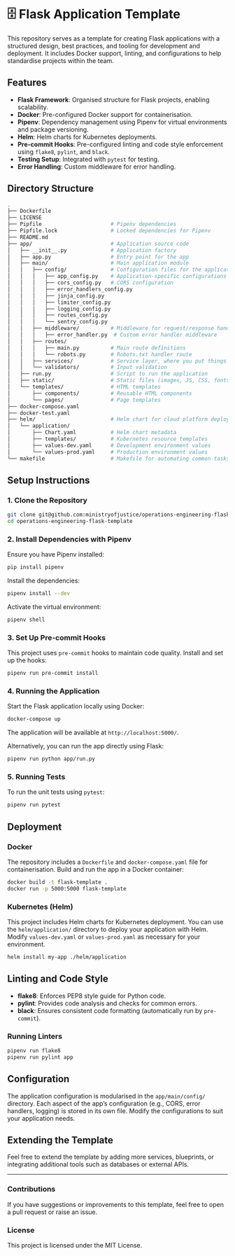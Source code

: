 # 🗄️ Flask Application Template

This repository serves as a template for creating Flask applications with a structured design, best practices, and tooling for development and deployment. It includes Docker support, linting, and configurations to help standardise projects within the team.

## Features

- **Flask Framework**: Organised structure for Flask projects, enabling scalability.
- **Docker**: Pre-configured Docker support for containerisation.
- **Pipenv**: Dependency management using Pipenv for virtual environments and package versioning.
- **Helm**: Helm charts for Kubernetes deployments.
- **Pre-commit Hooks**: Pre-configured linting and code style enforcement using `flake8`, `pylint`, and `black`.
- **Testing Setup**: Integrated with `pytest` for testing.
- **Error Handling**: Custom middleware for error handling.

## Directory Structure

```bash
.
├── Dockerfile                  
├── LICENSE                      
├── Pipfile                      # Pipenv dependencies
├── Pipfile.lock                 # Locked dependencies for Pipenv
├── README.md                    
├── app/                         # Application source code
│   ├── __init__.py              # Application factory
│   ├── app.py                   # Entry point for the app
│   ├── main/                    # Main application module
│   │   ├── config/              # Configuration files for the application
│   │   │   ├── app_config.py    # Application-specific configurations i.e. env vars
│   │   │   ├── cors_config.py   # CORS configuration
│   │   │   ├── error_handlers_config.py
│   │   │   ├── jinja_config.py  
│   │   │   ├── limiter_config.py 
│   │   │   ├── logging_config.py
│   │   │   ├── routes_config.py 
│   │   │   └── sentry_config.py 
│   │   ├── middleware/          # Middleware for request/response handling
│   │   │   ├── error_handler.py  # Custom error handler middleware
│   │   ├── routes/              
│   │   │   ├── main.py          # Main route definitions
│   │   │   └── robots.py        # Robots.txt handler route
│   │   ├── services/            # Service layer, where you put things like slack and github services
│   │   └── validators/          # Input validation
│   ├── run.py                   # Script to run the application
│   ├── static/                  # Static files (images, JS, CSS, fonts)
│   └── templates/               # HTML templates
│       ├── components/          # Reusable HTML components
│       └── pages/               # Page templates
├── docker-compose.yaml          
├── docker-test.yaml             
├── helm/                        # Helm chart for cloud platform deployments
│   └── application/             
│       ├── Chart.yaml           # Helm chart metadata
│       ├── templates/           # Kubernetes resource templates
│       ├── values-dev.yaml      # Development environment values
│       └── values-prod.yaml     # Production environment values
└── makefile                     # Makefile for automating common tasks
```

## Setup Instructions

### 1. Clone the Repository

```bash
git clone git@github.com:ministryofjustice/operations-engineering-flask-template.git
cd operations-engineering-flask-template
```

### 2. Install Dependencies with Pipenv

Ensure you have Pipenv installed:

```bash
pip install pipenv
```

Install the dependencies:

```bash
pipenv install --dev
```

Activate the virtual environment:

```bash
pipenv shell
```

### 3. Set Up Pre-commit Hooks

This project uses `pre-commit` hooks to maintain code quality. Install and set up the hooks:

```bash
pipenv run pre-commit install
```

### 4. Running the Application

Start the Flask application locally using Docker:

```bash
docker-compose up
```

The application will be available at `http://localhost:5000/`.

Alternatively, you can run the app directly using Flask:

```bash
pipenv run python app/run.py
```

### 5. Running Tests

To run the unit tests using `pytest`:

```bash
pipenv run pytest
```

## Deployment

### Docker

The repository includes a `Dockerfile` and `docker-compose.yaml` file for containerisation. Build and run the app in a Docker container:

```bash
docker build -t flask-template .
docker run -p 5000:5000 flask-template
```

### Kubernetes (Helm)

This project includes Helm charts for Kubernetes deployment. You can use the `helm/application/` directory to deploy your application with Helm. Modify `values-dev.yaml` or `values-prod.yaml` as necessary for your environment.

```bash
helm install my-app ./helm/application
```

## Linting and Code Style

- **flake8**: Enforces PEP8 style guide for Python code.
- **pylint**: Provides code analysis and checks for common errors.
- **black**: Ensures consistent code formatting (automatically run by `pre-commit`).

### Running Linters

```bash
pipenv run flake8
pipenv run pylint app
```

## Configuration

The application configuration is modularised in the `app/main/config/` directory. Each aspect of the app’s configuration (e.g., CORS, error handlers, logging) is stored in its own file. Modify the configurations to suit your application needs.

## Extending the Template

Feel free to extend the template by adding more services, blueprints, or integrating additional tools such as databases or external APIs.

---

### Contributions

If you have suggestions or improvements to this template, feel free to open a pull request or raise an issue.

### License

This project is licensed under the MIT License.
```
